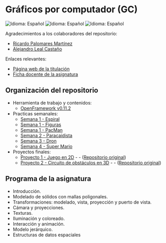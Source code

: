 # Gráficos por computador (GC)

![Idioma: Español](https://img.shields.io/badge/Idioma-Español-green.svg)
![Idioma: Español](https://img.shields.io/badge/Año_académico-2022/2023-blue.svg)
![Idioma: Español](https://img.shields.io/badge/Curso_académico-Primer_curso-blue.svg)

Agradecimientos a los colaboradores del repositorio:

- [Ricardo Palomares Martínez](https://github.com/RickieES)
- [Alejandro Leal Castaño](https://github.com/alejleal)

Enlaces relevantes:

- [Página web de la titulación](https://informatica.ucm.es/master-en-ingenieria-informatica)
- [Ficha docente de la asignatura](docs/fichaDocente.pdf)

## Organización del repositorio

- Herramienta de trabajo y contenidos:
  - [OpenFramework v0.11.2](of_v0.11.2)
- Practicas semanales:
  - [Semana 1 - Espiral](practicasSemanales/semana0_espiral/)
  - [Semana 1 - Figuras](practicasSemanales/semana0_figuras/)
  - [Semana 1 - PacMan](practicasSemanales/semana0_pacMan/)
  - [Semana 2 - Paracaidista](practicasSemanales/semana2_paratrooper/)
  - [Semana 3 - Dron](practicasSemanales/semana3_dron/)
  - [Semana 4 - Super Mario](practicasSemanales/semana4_sumerMario/)
- Proyectos finales:
  - [Proyecto 1 - Juego en 2D](practica1) - - ([Repositorio original](https://github.com/RickieES/GCPractica1))
  - [Proyecto 2 - Circuito de obstáculos en 3D](practica2) - - ([Repositorio original](https://github.com/MarioInf-UCM/GCPractica2))


## Programa de la asignatura

- Introducción.
- Modelado de sólidos con mallas poligonales.
- Transformaciones: modelado, vista, proyección y puerto de vista.
- Cámara y proyecciones.
- Texturas.
- Iluminación y coloreado.
- Interacción y animación.
- Modelo jerárquico.
- Estructuras de datos espaciales